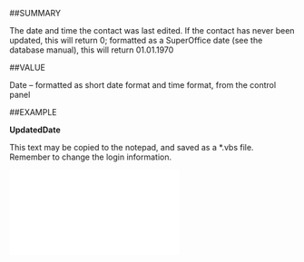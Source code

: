 
##SUMMARY

The date and time the contact was last edited. If the contact has never been updated, this will return 0; formatted as a SuperOffice date (see the database manual), this will return 01.01.1970


##VALUE

Date – formatted as short date format and time format, from the control panel


##EXAMPLE

**UpdatedDate**

This text may be copied to the notepad, and saved as a *.vbs file. Remember to change the login information.

![](..\..\Examples\vbs\SOContact.Example.vbs.txt)


